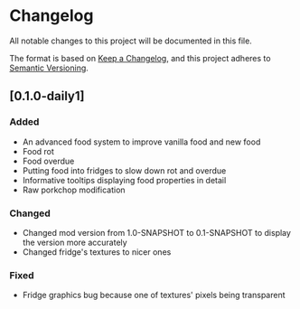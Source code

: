 # Changelog
All notable changes to this project will be documented in this file.

The format is based on [Keep a Changelog](https://keepachangelog.com/en/1.0.0/),
and this project adheres to [Semantic Versioning](https://semver.org/spec/v2.0.0.html).

## [0.1.0-daily1]
### Added
- An advanced food system to improve vanilla food and new food
- Food rot
- Food overdue
- Putting food into fridges to slow down rot and overdue
- Informative tooltips displaying food properties in detail
- Raw porkchop modification
### Changed
- Changed mod version from 1.0-SNAPSHOT to 0.1-SNAPSHOT to display the version more accurately
- Changed fridge's textures to nicer ones
### Fixed
- Fridge graphics bug because one of textures' pixels being transparent